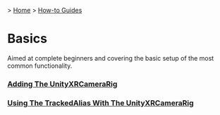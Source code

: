 &gt; [Home](../../../README.md) &gt; [How-to Guides](../README.md)

# Basics

Aimed at complete beginners and covering the basic setup of the most common functionality.

### [Adding The UnityXRCameraRig](AddingTheUnityXRCameraRig/README.md)
### [Using The TrackedAlias With The UnityXRCameraRig](UsingTheTrackedAliasWithTheUnityXRCameraRig/README.md)